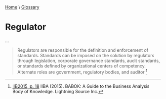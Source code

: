 [Home](../../index.html) \ [Glossary](glossary.html)

# Regulator

...  

> Regulators are responsible for the definition and enforcement of standards. Standards can be imposed on the solution by regulators through legislation,
corporate governance standards, audit standards, or standards defined by organizational centers of competency. Alternate roles are government, regulatory bodies, and auditor [^1]  

[^1]: [IIB2015, p. 18](../references/books/Babok-A-Guide-to-the-Business-Analysis-Body-of-Knowledge.html) IIBA (2015). BABOK: A Guide to the Business Analysis Body of Knowledge. Lightning Source Inc.
